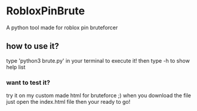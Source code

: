 # RobloxPinBrute
A python tool made for roblox pin bruteforcer
## how to use it?
type 'python3 brute.py' in your terminal to execute it!
then type -h to show help list

### want to test it?
try it on my custom made html for bruteforce ;)
when you download the file just open the index.html file then your ready to go!
